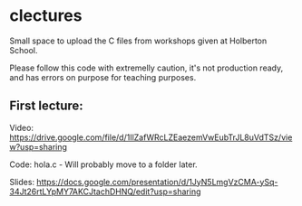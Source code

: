 # clectures
Small space to upload the C files from workshops given at Holberton School.

Please follow this code with extremelly caution, it's not production ready, and has errors on purpose for teaching purposes.

## First lecture:

Video: https://drive.google.com/file/d/1IlZafWRcLZEaezemVwEubTrJL8uVdTSz/view?usp=sharing

Code: hola.c - Will probably move to a folder later.

Slides: https://docs.google.com/presentation/d/1JyN5LmgVzCMA-ySq-34Jt26rtLYpMY7AKCJtachDHNQ/edit?usp=sharing


